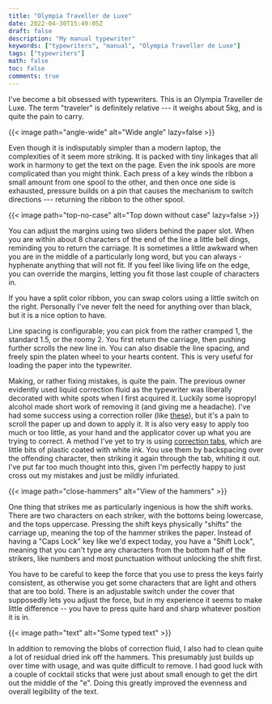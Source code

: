 ```yaml
---
title: "Olympia Traveller de Luxe"
date: 2022-04-30T15:49:05Z
draft: false
description: "My manual typewriter"
keywords: ["typewriters", "manual", "Olympia Traveller de Luxe"]
tags: ["typewriters"]
math: false
toc: false
comments: true
---
```


I've become a bit obsessed with typewriters. This is an Olympia Traveller de Luxe. The term "traveler" is definitely relative --- it weighs about 5kg, and is quite the pain to carry.

{{< image path="angle-wide" alt="Wide angle" lazy=false >}}

Even though it is indisputably simpler than a modern laptop, the complexities of it seem more striking. It is packed with tiny linkages that all work in harmony to get the text on the page. Even the ink spools are more complicated than you might think. Each press of a key winds the ribbon a small amount from one spool to the other, and then once one side is exhausted, pressure builds on a pin that causes the mechanism to switch directions --- returning the ribbon to the other spool.

{{< image path="top-no-case" alt="Top down without case" lazy=false >}}

You can adjust the margins using two sliders behind the paper slot. When you are within about 8 characters of the end of the line a little bell dings, reminding you to return the carriage. It is sometimes a little awkward when you are in the middle of a particularly long word, but you can always -hyphenate anything that will not fit. If you feel like living life on the edge, you can override the margins, letting you fit those last couple of characters in.

If you have a split color ribbon, you can swap colors using a little switch on the right. Personally I've never felt the need for anything over than black, but it is a nice option to have.

Line spacing is configurable; you can pick from the rather cramped 1, the standard 1.5, or the roomy 2. You first return the carriage, then pushing further scrolls the new line in. You can also disable the line spacing, and freely spin the platen wheel to your hearts content. This is very useful for loading the paper into the typewriter.

Making, or rather fixing mistakes, is quite the pain. The previous owner evidently used liquid correction fluid as the typewriter was liberally decorated with white spots when I first acquired it. Luckily some isopropyl alcohol made short work of removing it (and giving me a headache). I've had some success using a correction roller (like [these](https://www.amazon.co.uk/dp/B07FGNVT1R/)), but it's a pain to scroll the paper up and down to apply it. It is also very easy to apply too much or too little, as your hand and the applicator cover up what you are trying to correct. A method I've yet to try is using [correction tabs](https://web.archive.org/web/20190621183803/https://www.etsy.com/uk/listing/193351648/ko-rec-type-old-school-typewriter), which are little bits of plastic coated with white ink. You use them by backspacing over the offending character, then striking it again through the tab, whiting it out. I've put far too much thought into this, given I'm perfectly happy to just cross out my mistakes and just be mildly infuriated.

{{< image path="close-hammers" alt="View of the hammers" >}}

One thing that strikes me as particularly ingenious is how the shift works. There are two characters on each striker, with the bottoms being lowercase, and the tops uppercase. Pressing the shift keys physically "shifts" the carriage up, meaning the top of the hammer strikes the paper. Instead of having a "Caps Lock" key like we'd expect today, you have a "Shift Lock", meaning that you can't type any characters from the bottom half of the strikers, like numbers and most punctuation without unlocking the shift first.

You have to be careful to keep the force that you use to press the keys fairly consistent, as otherwise you get some characters that are light and others that are too bold. There is an adjustable switch under the cover that supposedly lets you adjust the force, but in my experience it seems to make little difference -- you have to press quite hard and sharp whatever position it is in.

{{< image path="text" alt="Some typed text" >}}

In addition to removing the blobs of correction fluid, I also had to clean quite a lot of residual dried ink off the hammers. This presumably just builds up over time with usage, and was quite difficult to remove. I had good luck with a couple of cocktail sticks that were just about small enough to get the dirt out the middle of the "e". Doing this greatly improved the evenness and overall legibility of the text.
